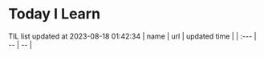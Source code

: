 # Today I Learn 
TIL list updated at 2023-08-18 01:42:34
| name | url | updated time |
| :--- | -- | -- |
